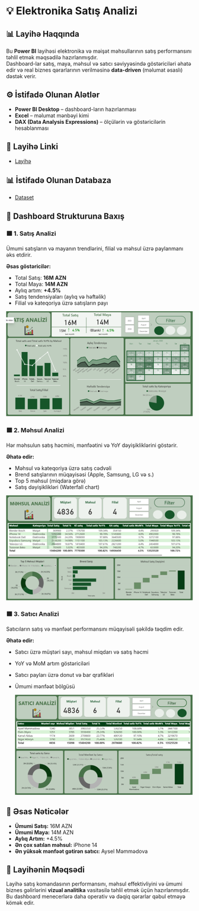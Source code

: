 # 💡 Elektronika Satış Analizi 

## 📊 Layihə Haqqında
Bu **Power BI** layihəsi elektronika və məişət məhsullarının satış performansını təhlil etmək məqsədilə hazırlanmışdır.  
Dashboard-lar satış, maya, məhsul və satıcı səviyyəsində göstəriciləri əhatə edir və real biznes qərarlarının verilməsinə **data-driven** (məlumat əsaslı) dəstək verir.


## ⚙️ İstifadə Olunan Alətlər
- **Power BI Desktop** – dashboard-ların hazırlanması  
- **Excel** – məlumat mənbəyi kimi  
- **DAX (Data Analysis Expressions)** – ölçülərin və göstəricilərin hesablanması  

## 🔗 Layihə Linki
- <a href=https://github.com/EsmerMemmedli/Elektronika-Satis-Analizi/blob/main/Elektronika%20satis%20analizi.pbix>Layihə</a>

## 📊 İstifadə Olunan Databaza
- <a href=https://github.com/EsmerMemmedli/Elektronika-Satis-Analizi/blob/main/Elekronika%20satis%20.xlsx>Dataset</a>

## 🧭 Dashboard Strukturuna Baxış

### 🟩 1. Satış Analizi
Ümumi satışların və mayanın trendlərini, filial və məhsul üzrə paylanmanı əks etdirir.  

**Əsas göstəricilər:**
- Total Satış: **16M AZN**  
- Total Maya: **14M AZN**  
- Aylıq artım: **+4.5%**  
- Satış tendensiyaları (aylıq və həftəlik)  
- Filial və kateqoriya üzrə satışların payı  

![Image Alt Text](https://github.com/EsmerMemmedli/Elektronika-Satis-Analizi/blob/main/elektronika_1.png)

### 🟩 2. Məhsul Analizi
Hər məhsulun satış həcmini, mənfəətini və YoY dəyişikliklərini göstərir.  

**Əhatə edir:**
- Məhsul və kateqoriya üzrə satış cədvəli  
- Brend satışlarının müqayisəsi (Apple, Samsung, LG və s.)  
- Top 5 məhsul (miqdara görə)  
- Satış dəyişiklikləri (Waterfall chart)

![Image Alt Text](https://github.com/EsmerMemmedli/Elektronika-Satis-Analizi/blob/main/elektronika_2.png)

### 🟩 3. Satıcı Analizi
Satıcıların satış və mənfəət performansını müqayisəli şəkildə təqdim edir.  

**Əhatə edir:**
- Satıcı üzrə müştəri sayı, məhsul miqdarı və satış həcmi  
- YoY və MoM artım göstəriciləri  
- Satıcı payları üzrə donut və bar qrafikləri  
- Ümumi mənfəət bölgüsü

  ![Image Alt Text](https://github.com/EsmerMemmedli/Elektronika-Satis-Analizi/blob/main/elektronika_3.png)

## 🎯 Əsas Nəticələr
- **Ümumi Satış:** 16M AZN  
- **Ümumi Maya:** 14M AZN  
- **Aylıq Artım:** +4.5%  
- **Ən çox satılan məhsul:** iPhone 14  
- **Ən yüksək mənfəət gətirən satıcı:** Aysel Məmmədova  


## 🧠 Layihənin Məqsədi
Layihə satış komandasının performansını, məhsul effektivliyini və ümumi biznes gəlirlərini **vizual analitika** vasitəsilə təhlil etmək üçün hazırlanmışdır.  
Bu dashboard menecerlərə daha operativ və dəqiq qərarlar qəbul etməyə kömək edir.



